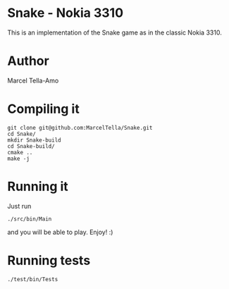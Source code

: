 # Snake - Nokia 3310
This is an implementation of the Snake game as in the classic Nokia 3310.

# Author
Marcel Tella-Amo

# Compiling it
```
git clone git@github.com:MarcelTella/Snake.git
cd Snake/
mkdir Snake-build
cd Snake-build/
cmake ..
make -j
```

# Running it
Just run
```
./src/bin/Main
```
and you will be able to play. Enjoy! :)
# Running tests
```
./test/bin/Tests
```
